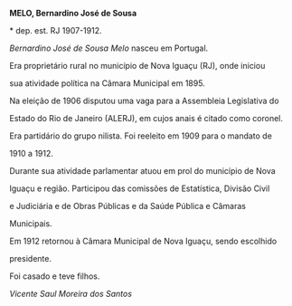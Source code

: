 **MELO, Bernardino José de Sousa**



\* dep. est. RJ 1907-1912.



*Bernardino José de Sousa Melo* nasceu em Portugal.



Era proprietário rural no município de Nova Iguaçu (RJ), onde iniciou

sua atividade política na Câmara Municipal em 1895.



Na eleição de 1906 disputou uma vaga para a Assembleia Legislativa do

Estado do Rio de Janeiro (ALERJ), em cujos anais é citado como coronel.



Era partidário do grupo nilista. Foi reeleito em 1909 para o mandato de

1910 a 1912.



Durante sua atividade parlamentar atuou em prol do município de Nova

Iguaçu e região. Participou das comissões de Estatística, Divisão Civil

e Judiciária e de Obras Públicas e da Saúde Pública e Câmaras

Municipais.



Em 1912 retornou à Câmara Municipal de Nova Iguaçu, sendo escolhido

presidente.



Foi casado e teve filhos.



*Vicente Saul Moreira dos Santos*



